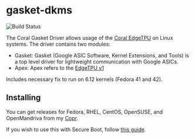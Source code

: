 # gasket-dkms
![Build Status](https://copr.fedorainfracloud.org/coprs/kylegospo/google-coral-dkms/package/gasket-dkms/status_image/last_build.png?)

The Coral Gasket Driver allows usage of the [Coral EdgeTPU](https://coral.ai/) on Linux systems. The driver contains two modules:

* Gasket: Gasket (Google ASIC Software, Kernel Extensions, and Tools) is a top level driver for lightweight communication with Google ASICs.
* Apex: Apex refers to the [EdgeTPU v1](https://coral.ai/technology)

Includes necessary fix to run on 6.12 kernels (Fedora 41 and 42).

## Installing

You can get releases for Fedora, RHEL, CentOS, OpenSUSE, and OpenMandriva from my [Copr](https://copr.fedorainfracloud.org/coprs/tlemarchand/google-coral-dkms/).

If you wish to use this with Secure Boot, follow [this guide](https://gist.github.com/KyleGospo/9adbe078d1d7f160ae43c091df98f773).
